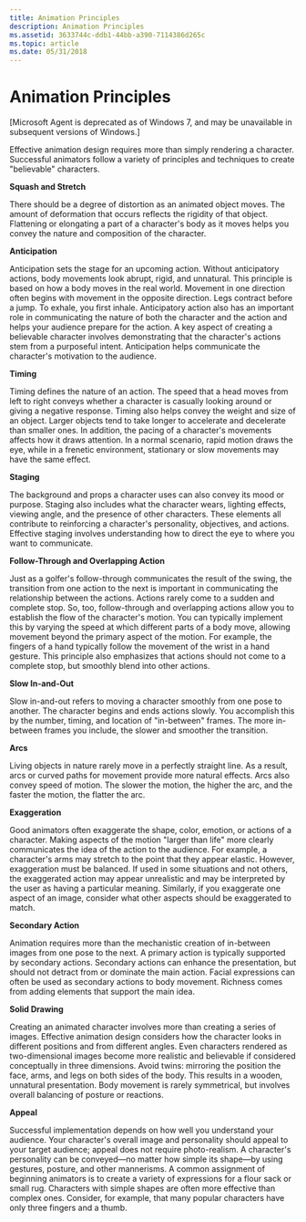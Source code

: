 ```yaml
---
title: Animation Principles
description: Animation Principles
ms.assetid: 3633744c-ddb1-44bb-a390-7114386d265c
ms.topic: article
ms.date: 05/31/2018
---
```


# Animation Principles

\[Microsoft Agent is deprecated as of Windows 7, and may be unavailable in subsequent versions of Windows.\]

Effective animation design requires more than simply rendering a character. Successful animators follow a variety of principles and techniques to create "believable" characters.

**Squash and Stretch**

There should be a degree of distortion as an animated object moves. The amount of deformation that occurs reflects the rigidity of that object. Flattening or elongating a part of a character's body as it moves helps you convey the nature and composition of the character.

**Anticipation**

Anticipation sets the stage for an upcoming action. Without anticipatory actions, body movements look abrupt, rigid, and unnatural. This principle is based on how a body moves in the real world. Movement in one direction often begins with movement in the opposite direction. Legs contract before a jump. To exhale, you first inhale. Anticipatory action also has an important role in communicating the nature of both the character and the action and helps your audience prepare for the action. A key aspect of creating a believable character involves demonstrating that the character's actions stem from a purposeful intent. Anticipation helps communicate the character's motivation to the audience.

**Timing**

Timing defines the nature of an action. The speed that a head moves from left to right conveys whether a character is casually looking around or giving a negative response. Timing also helps convey the weight and size of an object. Larger objects tend to take longer to accelerate and decelerate than smaller ones. In addition, the pacing of a character's movements affects how it draws attention. In a normal scenario, rapid motion draws the eye, while in a frenetic environment, stationary or slow movements may have the same effect.

**Staging**

The background and props a character uses can also convey its mood or purpose. Staging also includes what the character wears, lighting effects, viewing angle, and the presence of other characters. These elements all contribute to reinforcing a character's personality, objectives, and actions. Effective staging involves understanding how to direct the eye to where you want to communicate.

**Follow-Through and Overlapping Action**

Just as a golfer's follow-through communicates the result of the swing, the transition from one action to the next is important in communicating the relationship between the actions. Actions rarely come to a sudden and complete stop. So, too, follow-through and overlapping actions allow you to establish the flow of the character's motion. You can typically implement this by varying the speed at which different parts of a body move, allowing movement beyond the primary aspect of the motion. For example, the fingers of a hand typically follow the movement of the wrist in a hand gesture. This principle also emphasizes that actions should not come to a complete stop, but smoothly blend into other actions.

**Slow In-and-Out**

Slow in-and-out refers to moving a character smoothly from one pose to another. The character begins and ends actions slowly. You accomplish this by the number, timing, and location of "in-between" frames. The more in-between frames you include, the slower and smoother the transition.

**Arcs**

Living objects in nature rarely move in a perfectly straight line. As a result, arcs or curved paths for movement provide more natural effects. Arcs also convey speed of motion. The slower the motion, the higher the arc, and the faster the motion, the flatter the arc.

**Exaggeration**

Good animators often exaggerate the shape, color, emotion, or actions of a character. Making aspects of the motion "larger than life" more clearly communicates the idea of the action to the audience. For example, a character's arms may stretch to the point that they appear elastic. However, exaggeration must be balanced. If used in some situations and not others, the exaggerated action may appear unrealistic and may be interpreted by the user as having a particular meaning. Similarly, if you exaggerate one aspect of an image, consider what other aspects should be exaggerated to match.

**Secondary Action**

Animation requires more than the mechanistic creation of in-between images from one pose to the next. A primary action is typically supported by secondary actions. Secondary actions can enhance the presentation, but should not detract from or dominate the main action. Facial expressions can often be used as secondary actions to body movement. Richness comes from adding elements that support the main idea.

**Solid Drawing**

Creating an animated character involves more than creating a series of images. Effective animation design considers how the character looks in different positions and from different angles. Even characters rendered as two-dimensional images become more realistic and believable if considered conceptually in three dimensions. Avoid twins: mirroring the position the face, arms, and legs on both sides of the body. This results in a wooden, unnatural presentation. Body movement is rarely symmetrical, but involves overall balancing of posture or reactions.

**Appeal**

Successful implementation depends on how well you understand your audience. Your character's overall image and personality should appeal to your target audience; appeal does not require photo-realism. A character's personality can be conveyed—no matter how simple its shape—by using gestures, posture, and other mannerisms. A common assignment of beginning animators is to create a variety of expressions for a flour sack or small rug. Characters with simple shapes are often more effective than complex ones. Consider, for example, that many popular characters have only three fingers and a thumb.

 

 




